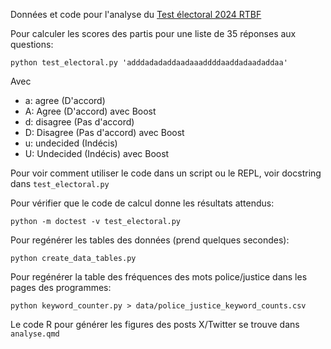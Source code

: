 Données et code pour l'analyse du [Test électoral 2024 RTBF](https://www.rtbf.be/test-electoral)

Pour calculer les scores des partis pour une liste de 35 réponses aux questions:

`python test_electoral.py 'adddadadaddaadaaaddddaaddadaadaddaa'`

Avec
* a: agree (D'accord)
* A: Agree (D'accord) avec Boost
* d: disagree (Pas d'accord)
* D: Disagree (Pas d'accord) avec Boost
* u: undecided (Indécis)
* U: Undecided (Indécis) avec Boost

Pour voir comment utiliser le code dans un script ou le REPL, voir docstring dans `test_electoral.py`

Pour vérifier que le code de calcul donne les résultats attendus:

`python -m doctest -v test_electoral.py`

Pour regénérer les tables des données (prend quelques secondes):

`python create_data_tables.py`

Pour regénérer la table des fréquences des mots police/justice dans les pages des programmes:

`python keyword_counter.py > data/police_justice_keyword_counts.csv`

Le code R pour générer les figures des posts X/Twitter se trouve dans `analyse.qmd`
